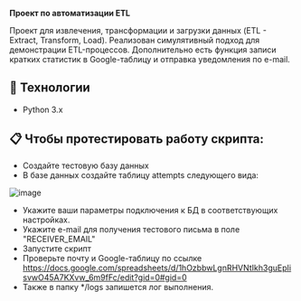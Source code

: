 **Проект по автоматизации ETL**

Проект для извлечения, трансформации и загрузки данных (ETL - Extract, Transform, Load). 
Реализован симулятивный подход для демонстрации ETL-процессов.
Дополнительно есть функция записи кратких статистик в Google-таблицу и отправка уведомления по e-mail.

## 🔧 Технологии

- Python 3.x

## 📋 Чтобы протестировать работу скрипта:

- Создайте тестовую базу данных
- В базе данных создайте таблицу attempts следующего вида:

![image](https://github.com/user-attachments/assets/158239bd-a79c-42f4-871d-024c05abba23)
- Укажите ваши параметры подключения к БД в соответствующих настройках.
- Укажите e-mail для получения тестового письма в поле "RECEIVER_EMAIL"
- Запустите скрипт
- Проверьте почту и Google-таблицу по ссылке https://docs.google.com/spreadsheets/d/1hOzbbwLgnRHVNtIkh3guEpIisvwO45A7KXvw_6m9fFc/edit?gid=0#gid=0
- Также в папку */logs запишется лог выполнения.
